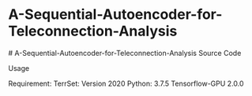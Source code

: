 <h1>A-Sequential-Autoencoder-for-Teleconnection-Analysis</h1>
# A-Sequential-Autoencoder-for-Teleconnection-Analysis
Source Code 



Usage 

Requirement:
TerrSet: Version 2020
Python: 3.7.5
Tensorflow-GPU 2.0.0

